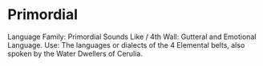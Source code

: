 # Primordial

Language Family: Primordial
Sounds Like / 4th Wall: Gutteral and Emotional Language.
Use: The languages or dialects of the 4 Elemental belts, also spoken by the Water Dwellers of Cerulia.
